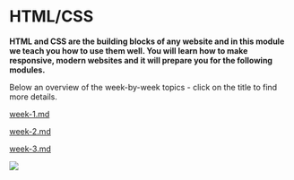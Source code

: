 # HTML/CSS

**HTML and CSS are the building blocks of any website and in this module we teach you how to use them well. You will learn how to make responsive, modern websites and it will prepare you for the following modules.**

Below an overview of the week-by-week topics - click on the title to find more details.


[week-1.md](week-1.md)


[week-2.md](week-2.md)


[week-3.md](week-3.md)



![](<./.content/IMG\_8661 (2)migracode-bcn.jpg>)
